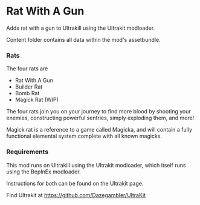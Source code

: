 # Rat With A Gun
Adds rat with a gun to Ultrakill using the Ultrakit modloader.

Content folder contains all data within the mod's assetbundle.

### Rats
The four rats are
- Rat With A Gun
- Builder Rat
- Bomb Rat
- Magick Rat (WIP)

The four rats join you on your journey to find more blood by shooting your enemies, constructing powerful sentries, simply exploding them, and more!

Magick rat is a reference to a game called Magicka, and will contain a fully functional elemental system complete with all known magicks.

### Requirements
This mod runs on Ultrakill using the Ultrakit modloader, which itself runs using the BepInEx modloader.

Instructions for both can be found on the Ultrakit page.

Find Ultrakit at https://github.com/Dazegambler/UltraKit
